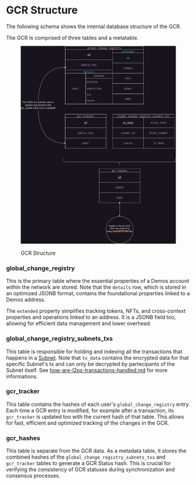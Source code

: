 # GCR Structure

The following schema shows the internal database structure of the GCR.

The GCR Is comprised of three tables and a metatable.

<figure><img src="../../.gitbook/assets/GCRStructure.drawio.png" alt=""><figcaption><p>GCR Structure</p></figcaption></figure>

### global\_change\_registry

This is the primary table where the essential properties of a Demos account within the network are stored. Note that the `details` row, which is stored in an optimized JSONB format, contains the foundational properties linked to a Demos address.

The `extended` property simplifies tracking tokens, NFTs, and cross-context properties and operations linked to an address. It is a JSONB field too, allowing for efficient data management and lower overhead.

### global\_change\_registry\_subnets\_txs

This table is responsible for holding and indexing all the transactions that happens in a [Subnet](../l2ps-subnet-framework/). Note that `tx_data` contains the encrypted data for that specific Subnet's tx and can only be decrypted by partecipants of the Subnet itself. See [how-are-l2ps-transactions-handled.md](../l2ps-subnet-framework/how-are-l2ps-transactions-handled.md "mention") for more informations.

### gcr\_tracker

This table contains the hashes of each user's `global_change_registry` entry. Each time a GCR entry is modified, for example after a transaction, its `gcr_tracker` is updated too with the current hash of that table. This allows for fast, efficient and optimized tracking of the changes in the GCR.

### gcr\_hashes

This table is separate from the GCR data. As a metadata table, it stores the combined hashes of the `global_change_registry_subnets_txs` and `gcr_tracker` tables to generate a GCR Status hash. This is crucial for verifying the consistency of GCR statuses during synchronization and consensus processes.
